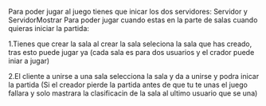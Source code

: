 Para poder jugar al juego tienes que inicar los dos servidores: Servidor y ServidorMostrar
Para poder jugar cuando estas en la parte de salas cuando quieras iniciar la partida:


  1.Tienes que crear la sala al crear la sala seleciona la sala que has creado, tras esto puede jugar ya (cada sala es para dos usuarios y el crador puede iniar a jugar)

  
  2.El cliente a unirse a una sala selecciona la sala y da a unirse y podra inicar la partida (Si el creador pierde la partida antes de que tu te unas el juego fallara y solo mastrara la clasificacin de la sala al     ultimo usuario  que se una)
